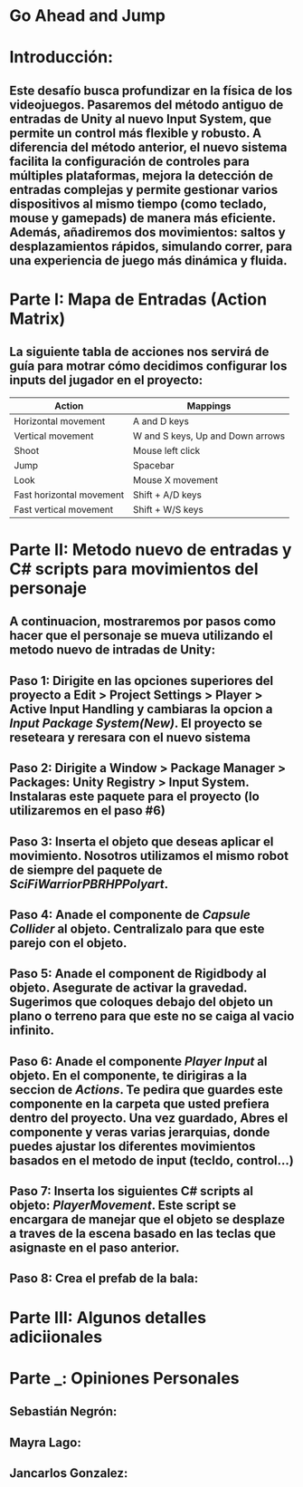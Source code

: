 # Go Ahead and Jump
# Introducción: 
## Este desafío busca profundizar en la física de los videojuegos. Pasaremos del método antiguo de entradas de Unity al nuevo Input System, que permite un control más flexible y robusto. A diferencia del método anterior, el nuevo sistema facilita la configuración de controles para múltiples plataformas, mejora la detección de entradas complejas y permite gestionar varios dispositivos al mismo tiempo (como teclado, mouse y gamepads) de manera más eficiente. Además, añadiremos dos movimientos: saltos y desplazamientos rápidos, simulando correr, para una experiencia de juego más dinámica y fluida.

# Parte I: Mapa de Entradas (Action Matrix)

## La siguiente tabla de acciones nos servirá de guía para motrar cómo decidimos configurar los inputs del jugador en el proyecto:

| Action                 | Mappings                                                |
|------------------------|---------------------------------------------------------|
| Horizontal movement     | A and D keys                                           |
| Vertical movement       | W and S keys, Up and Down arrows                       |
| Shoot                  | Mouse left click                                        |
| Jump                   | Spacebar                                                |
| Look                   | Mouse X movement                                        |
| Fast horizontal movement| Shift + A/D keys                                       |
| Fast vertical movement  | Shift + W/S keys                                       |

# Parte II: Metodo nuevo de entradas y C# scripts para movimientos del personaje
## A continuacion, mostraremos por pasos como hacer que el personaje se mueva utilizando el metodo nuevo de intradas de Unity:
## Paso 1: Dirigite en las opciones superiores del proyecto a Edit > Project Settings > Player > Active Input Handling y cambiaras la opcion a _Input Package System(New)_. El proyecto se reseteara y reresara con el nuevo sistema
## Paso 2: Dirigite a Window > Package Manager > Packages: Unity Registry > Input System. Instalaras este paquete para el proyecto (lo utilizaremos en el paso #6)
## Paso 3: Inserta el objeto que deseas aplicar el movimiento. Nosotros utilizamos el mismo robot de siempre del paquete de _SciFiWarriorPBRHPPolyart_.
## Paso 4: Anade el componente de _Capsule Collider_ al objeto. Centralizalo para que este parejo con el objeto.
## Paso 5: Anade el component de Rigidbody al objeto. Asegurate de activar la gravedad. Sugerimos que coloques debajo del objeto un plano o terreno para que este no se caiga al vacio infinito.
## Paso 6: Anade el componente _Player Input_ al objeto. En el componente, te dirigiras a la seccion de _Actions_. Te pedira que guardes este componente en la carpeta que usted prefiera dentro del proyecto. Una vez guardado, Abres el componente y veras varias jerarquias, donde puedes ajustar los diferentes movimientos basados en el metodo de input (tecldo, control...)
## Paso 7: Inserta los siguientes C# scripts al objeto: _PlayerMovement_. Este script se encargara de manejar que el objeto se desplaze a traves de la escena basado en las teclas que asignaste en el paso anterior.
## Paso 8: Crea el prefab de la bala:


# Parte III: Algunos detalles adiciionales
# Parte _: Opiniones Personales

## Sebastián Negrón:

## Mayra Lago:

## Jancarlos Gonzalez:

